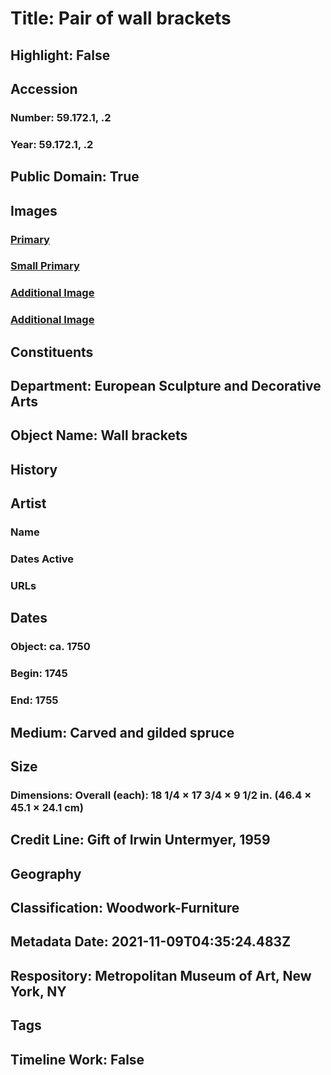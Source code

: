 # Title: Pair of wall brackets
## Highlight: False
## Accession
### Number: 59.172.1, .2
### Year: 59.172.1, .2
## Public Domain: True
## Images
### [Primary](https://images.metmuseum.org/CRDImages/es/original/DP-14385-061.jpg)
### [Small Primary](https://images.metmuseum.org/CRDImages/es/web-large/DP-14385-061.jpg)
### [Additional Image](https://images.metmuseum.org/CRDImages/es/original/DP-14385-062.jpg)
### [Additional Image](https://images.metmuseum.org/CRDImages/es/original/DP-14385-063.jpg)
## Constituents
## Department: European Sculpture and Decorative Arts
## Object Name: Wall brackets
## History
## Artist
### Name
### Dates Active
### URLs
## Dates
### Object: ca. 1750
### Begin: 1745
### End: 1755
## Medium: Carved and gilded spruce
## Size
### Dimensions: Overall (each): 18 1/4 × 17 3/4 × 9 1/2 in. (46.4 × 45.1 × 24.1 cm)
## Credit Line: Gift of Irwin Untermyer, 1959
## Geography
## Classification: Woodwork-Furniture
## Metadata Date: 2021-11-09T04:35:24.483Z
## Respository: Metropolitan Museum of Art, New York, NY
## Tags
## Timeline Work: False